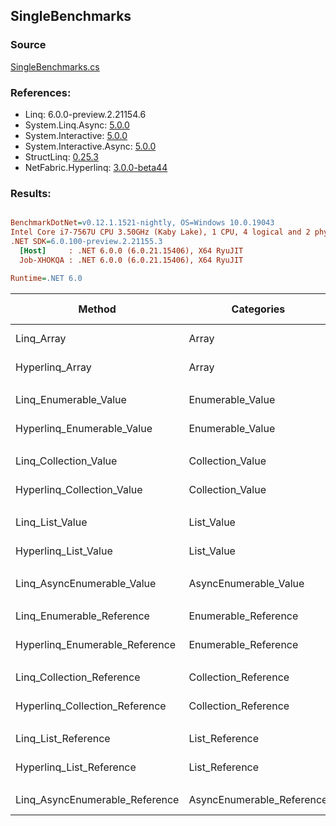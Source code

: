 ﻿## SingleBenchmarks

### Source
[SingleBenchmarks.cs](../NetFabric.Hyperlinq.Benchmarks/Benchmarks/SingleBenchmarks.cs)

### References:
- Linq: 6.0.0-preview.2.21154.6
- System.Linq.Async: [5.0.0](https://www.nuget.org/packages/System.Linq.Async/5.0.0)
- System.Interactive: [5.0.0](https://www.nuget.org/packages/System.Interactive/5.0.0)
- System.Interactive.Async: [5.0.0](https://www.nuget.org/packages/System.Interactive.Async/5.0.0)
- StructLinq: [0.25.3](https://www.nuget.org/packages/StructLinq/0.25.3)
- NetFabric.Hyperlinq: [3.0.0-beta44](https://www.nuget.org/packages/NetFabric.Hyperlinq/3.0.0-beta44)

### Results:
``` ini

BenchmarkDotNet=v0.12.1.1521-nightly, OS=Windows 10.0.19043
Intel Core i7-7567U CPU 3.50GHz (Kaby Lake), 1 CPU, 4 logical and 2 physical cores
.NET SDK=6.0.100-preview.2.21155.3
  [Host]     : .NET 6.0.0 (6.0.21.15406), X64 RyuJIT
  Job-XHOKQA : .NET 6.0.0 (6.0.21.15406), X64 RyuJIT

Runtime=.NET 6.0  

```
|                         Method |                Categories |      Mean |     Error |    StdDev |    Median | Ratio | RatioSD |  Gen 0 | Gen 1 | Gen 2 | Allocated |
|------------------------------- |-------------------------- |----------:|----------:|----------:|----------:|------:|--------:|-------:|------:|------:|----------:|
|                     Linq_Array |                     Array | 11.635 ns | 0.0684 ns | 0.0640 ns | 11.627 ns |  1.00 |    0.00 |      - |     - |     - |         - |
|                Hyperlinq_Array |                     Array | 13.992 ns | 0.0369 ns | 0.0346 ns | 13.991 ns |  1.20 |    0.01 |      - |     - |     - |         - |
|                                |                           |           |           |           |           |       |         |        |       |       |           |
|          Linq_Enumerable_Value |          Enumerable_Value | 22.812 ns | 0.1626 ns | 0.1357 ns | 22.762 ns |  1.00 |    0.00 | 0.0153 |     - |     - |      32 B |
|     Hyperlinq_Enumerable_Value |          Enumerable_Value | 16.591 ns | 0.0190 ns | 0.0148 ns | 16.588 ns |  0.73 |    0.00 |      - |     - |     - |         - |
|                                |                           |           |           |           |           |       |         |        |       |       |           |
|          Linq_Collection_Value |          Collection_Value | 24.000 ns | 0.0923 ns | 0.0771 ns | 24.008 ns |  1.00 |    0.00 | 0.0153 |     - |     - |      32 B |
|     Hyperlinq_Collection_Value |          Collection_Value | 20.092 ns | 0.4312 ns | 0.9283 ns | 19.611 ns |  0.83 |    0.04 |      - |     - |     - |         - |
|                                |                           |           |           |           |           |       |         |        |       |       |           |
|                Linq_List_Value |                List_Value |  7.458 ns | 0.0386 ns | 0.0342 ns |  7.458 ns |  1.00 |    0.00 |      - |     - |     - |         - |
|           Hyperlinq_List_Value |                List_Value | 15.178 ns | 0.0638 ns | 0.0533 ns | 15.181 ns |  2.04 |    0.01 |      - |     - |     - |         - |
|                                |                           |           |           |           |           |       |         |        |       |       |           |
|     Linq_AsyncEnumerable_Value |     AsyncEnumerable_Value | 80.227 ns | 0.2933 ns | 0.2449 ns | 80.195 ns |  1.00 |    0.00 | 0.0153 |     - |     - |      32 B |
|                                |                           |           |           |           |           |       |         |        |       |       |           |
|      Linq_Enumerable_Reference |      Enumerable_Reference | 23.091 ns | 0.1006 ns | 0.0892 ns | 23.088 ns |  1.00 |    0.00 | 0.0153 |     - |     - |      32 B |
| Hyperlinq_Enumerable_Reference |      Enumerable_Reference | 20.565 ns | 0.2968 ns | 0.3048 ns | 20.477 ns |  0.89 |    0.01 | 0.0153 |     - |     - |      32 B |
|                                |                           |           |           |           |           |       |         |        |       |       |           |
|      Linq_Collection_Reference |      Collection_Reference | 23.872 ns | 0.1125 ns | 0.1052 ns | 23.871 ns |  1.00 |    0.00 | 0.0153 |     - |     - |      32 B |
| Hyperlinq_Collection_Reference |      Collection_Reference | 19.679 ns | 0.1339 ns | 0.1187 ns | 19.635 ns |  0.82 |    0.01 | 0.0153 |     - |     - |      32 B |
|                                |                           |           |           |           |           |       |         |        |       |       |           |
|            Linq_List_Reference |            List_Reference |  7.714 ns | 0.1763 ns | 0.3223 ns |  7.603 ns |  1.00 |    0.00 |      - |     - |     - |         - |
|       Hyperlinq_List_Reference |            List_Reference | 15.060 ns | 0.0598 ns | 0.0530 ns | 15.045 ns |  1.93 |    0.11 |      - |     - |     - |         - |
|                                |                           |           |           |           |           |       |         |        |       |       |           |
| Linq_AsyncEnumerable_Reference | AsyncEnumerable_Reference | 81.415 ns | 1.6193 ns | 3.4857 ns | 79.958 ns |  1.00 |    0.00 | 0.0153 |     - |     - |      32 B |
